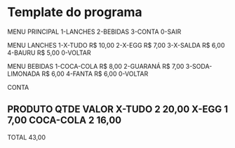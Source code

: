 # Template do programa

MENU PRINCIPAL
1-LANCHES
2-BEBIDAS
3-CONTA
0-SAIR

MENU LANCHES
1-X-TUDO R$ 10,00
2-X-EGG R$ 7,00
3-X-SALDA R$ 6,00
4-BAURU R$ 5,00
0-VOLTAR

MENU BEBIDAS
1-COCA-COLA R$ 8,00
2-GUARANÁ R$ 7,00
3-SODA-LIMONADA R$ 6,00
4-FANTA R$ 6,00
0-VOLTAR

CONTA

PRODUTO        QTDE    VALOR
X-TUDO         2       20,00
X-EGG          1        7,00
COCA-COLA      2       16,00
----------------------------
TOTAL                  43,00